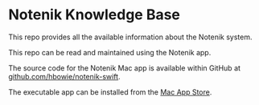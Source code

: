 # Notenik Knowledge Base

This repo provides all the available information about the Notenik system. 

This repo can be read and maintained using the Notenik app. 

The source code for the Notenik Mac app is available within GitHub at [github.com/hbowie/notenik-swift](https://github.com/hbowie/notenik-swift).

The executable app can be installed from the [Mac App Store](https://apps.apple.com/us/app/notenik/id1465997984?mt=12).
 
